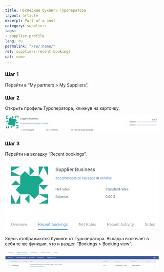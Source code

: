 ```yaml
---
title: Последние букинги Туроператора
layout: article
excerpt: Part of a post
category: suppliers
tags:
- supplier-profile
lang: ru
permalink: "/ru/:name/"
ref: suppliers-recent-bookings
cat: some
---
```


### **Шаг 1**

Перейти в “My partners > My Suppliers”.

### **Шаг 2**

Открыть профиль Туроператора, кликнув на карточку.

![Suppliers_recent_bookings1](/assets/images/suppliers_recent_bookings1.png)

### **Шаг 3**

Перейти на вкладку “Recent bookings”.

![Suppliers_recent_bookings2](/assets/images/suppliers_recent_bookings2.png)

Здесь отображаются букинги от Туроператора. Вкладка включает в себя те же функции, что и раздел “Bookings > Booking view”.

![Suppliers_recent_bookings3](/assets/images/suppliers_recent_bookings3.png)
